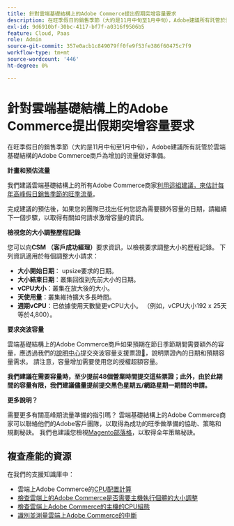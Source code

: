 ```yaml
---
title: 針對雲端基礎結構上的Adobe Commerce提出假期突增容量要求
description: 在旺季假日的銷售季節（大約是11月中旬至1月中旬），Adobe建議所有託管於雲端基礎結構的Adobe Commerce商戶為增加的流量做好準備。
exl-id: 9d6910bf-30bc-4117-bf7f-a0316f9506b5
feature: Cloud, Paas
role: Admin
source-git-commit: 357e0acb1c849079ff0fe9f53fe386f60475c7f9
workflow-type: tm+mt
source-wordcount: '446'
ht-degree: 0%

---
```


# 針對雲端基礎結構上的Adobe Commerce提出假期突增容量要求

在旺季假日的銷售季節（大約是11月中旬至1月中旬），Adobe建議所有託管於雲端基礎結構的Adobe Commerce商戶為增加的流量做好準備。

**計畫和預估流量**

我們建議雲端基礎結構上的所有Adobe Commerce商家[利用這組建議，來估計每年高峰假日銷售季節的旺季流量](https://business.adobe.com/blog/how-to/the-5-ps-of-peak-season-performance-a-guide-to-preparing-your-infrastructure-for-high-traffic)。

完成建議的預估後，如果您的團隊已找出任何您認為需要額外容量的日期，請繼續下一個步驟，以取得有關如何請求激增容量的資訊。

**檢視您的大小調整歷程記錄**

您可以向&#x200B;**CSM （客戶成功經理）**&#x200B;要求資訊，以檢視要求調整大小的歷程記錄。
下列資訊適用於每個調整大小請求：

* **大小開始日期**： upsize要求的日期。
* **大小結束日期**：叢集回復到先前大小的日期。
* **vCPU大小**：叢集在放大後的大小。
* **天使用量**：叢集維持擴大多長時間。
* **週期vCPU**：已依據使用天數變更vCPU大小。 （例如，vCPU大小192 x 25天等於4,800）。

**要求突波容量**

雲端基礎結構上的Adobe Commerce商戶如果預期在節日季節期間需要額外的容量，應透過我們的[說明中心](/help/overview.md)提交突波容量支援票證[&#128279;](https://experienceleague.adobe.com/docs/commerce-knowledge-base/kb/how-to/how-to-request-temporary-magento-upsize.html?lang=zh-Hant)，說明票證內的日期和預期容量需求。 請注意，容量增加需要使用您的授權超額容量。

**我們建議在需要容量時，至少提前48個營業時間提交這些票證；此外，由於此期間的容量有限，我們建議儘量提前提交黑色星期五/網路星期一期間的申請。**


**更多說明？**

需要更多有關高峰期流量準備的指引嗎？ 雲端基礎結構上的Adobe Commerce商家可以聯絡他們的Adobe客戶團隊，以取得為成功的旺季做準備的協助、策略和規劃秘訣。 我們也建議您檢視[Magento部落格](https://magento.com/blog)，以取得全年策略秘訣。

## 複查產能的資源

在我們的支援知識庫中：

* 雲端上Adobe Commerce的[CPU配置計算](https://experienceleague.adobe.com/docs/commerce-knowledge-base/kb/how-to/magento-commerce-cloud-cpu-allocation-calculation.html?lang=zh-Hant)
* [檢查雲端上的Adobe Commerce是否需要主機執行個體的大小調整](https://experienceleague.adobe.com/docs/commerce-knowledge-base/kb/how-to/magento-commerce-cloud-check-if-upsize-for-hosts-instances-is-needed.html?lang=zh-Hant)
* [檢查雲端上Adobe Commerce的主機的CPU組態](https://experienceleague.adobe.com/docs/commerce-knowledge-base/kb/how-to/magento-commerce-cloud-check-hosts-cpu-configuration.html?lang=zh-Hant)
* [識別並測量雲端上Adobe Commerce的中斷](https://experienceleague.adobe.com/docs/commerce-knowledge-base/kb/how-to/how-to-identify-outages.html?lang=zh-Hant)
